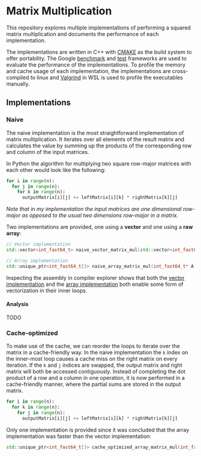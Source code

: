 # Matrix Multiplication

This repository explores multiple implementations of performing a squared matrix multiplication and documents the performance of each implementation.

The	implementations are written in C++ with [CMAKE](https://cmake.org/) as the build system to offer portability.
The Google [benchmark](https://github.com/google/benchmark) and [test](https://github.com/google/test) frameworks are used to evaluate the performance of the implementations.
To profile the memory and cache usage of each implementation, the implementations are cross-compiled to linux and [Valgrind](https://valgrind.org/) in WSL is used to profile the executables manually.

## Implementations

### Naive

The naive implementation is the most straightforward implementation of matrix multiplication.
It iterates over all elements of the result matrix and calculates the value by summing up the products of the corresponding row and column of the input matrices.

In Python the algorithm for multiplying two square row-major matrices with each other would look like the following:
```python
for i in range(n):
  for j in range(n):
    for k in range(n):
      outputMatrix[i][j] += leftMatrix[i][k] * rightMatrix[k][j]
```

*Note that in my implementation the input matrices are one dimensional row-major as opposed to the usual two dimensions row-major in a matrix.*

Two implementations are provided, one using a **vector** and one using a **raw array**:

```cpp
// Vector implementation
std::vector<int_fast64_t> naive_vector_matrix_mul(std::vector<int_fast64_t> A, std::vector<int_fast64_t> B, uint_fast32_t n);

// Array implementation
std::unique_ptr<int_fast64_t[]> naive_array_matrix_mul(int_fast64_t* A, int_fast64_t* B, uint_fast32_t n);
```

Inspecting the assembly in compiler explorer shows that both the [vector implementation](https://godbolt.org/#z:OYLghAFBqd5TKALEBjA9gEwKYFFMCWALugE4A0BIEAZgQDbYB2AhgLbYgDkAjF%2BTXRMiAZVQtGIHgBYBQogFUAztgAKAD24AGfgCsp5eiyahUAUgBMAIUtXyKxqiIEh1ZpgDC6egFc2TEAtydwAZAiZsADk/ACNsUkCAVnIAB3QlYhcmL19/QNT0zKEwiOi2OISLZIdsJyyRIhZSIhy/AKCauqEGpqISqNj4pPtG5ta8jtG%2B8IHyoaqASnt0H1JUTi5LAGZw1F8cAGozLY9UJSJCYWPcMy0AQW3d/ewjk4A3WpJSa9uHix2mHsfIdjh4CGw2OEiKRwgA6JA/e6PQHPV4eDhsMgAT0RD3u50wIBAHycZFBUIA%2BjQWOcAGzSClEa4HVgED4UklfClsFjQgjqbk%2BegQAlEzlkk6U6l0hlMra4A53cgHUXEz4SsHCKk0oj0xnMuwHHxSnVbCyMlkLI4AdhsSK0AE5VeLvpKtdLdbLmSsiCkfEQALK8mHqY52vEOn1%2BwPB/mw0jYFSkD4QJgHABUlrDv1uDsEpAOIoIAC9sBasa8ACIHLRhg4V0Esus46y2K1mW05x25/OFjKli3qKs1utDxtMUe2Ns28Ndh253MmmUWpR%2BYe1raz%2B3z7uO3tFgdEA4Aa3XddP4/PU%2Bs7c724Xu4dS89Fqj/twjDYw4eiSsFczaa2CeZiJNWmY2L%2Bp4AUc1gHKGoHZvaEYPjuTprlOWzVm%2BRAftgbCIchj4dpWXaEah2FBny6iwn6ShIBSMQsKgx4in4CwEShxFzlxSG5gmRCrGmFGxqGm45talZcEs9DcIk/ABFwOjkOg3AeNeVgqisawvNsfDkEQ2hSUsx4gIkWiGNw0j8GwpnmQpSkqVw/BKCA5kGYpUnkHAsAoNg6i1P6ZCUNQTTAEoqjGNg9AiEg6AAO4KXpGBsCkDC8lkEURNFsUJYZ5DJaljAJMAPAWDw%2BXoClDDxJE7AbPwBXVaQADy/oxfF9n8H5tR3KQYXcF1/moA0lwDXIwhiBInAyONigqBoeX6OVRgmGg6mGAQMQuZASzoCkzhCC5TnKR8pAwjg20QEsShaesBgEuEmVRe1uW8Pw0LYBselxaQLApNwfDSbJ8l5Y5uBDYFBbqAAHLSAC09IHMAqCoAcpWwjwhZqa21jKvgxBkDBWw8As72GQsSxINgLA4AkV0WVwVnkDZZnkJ1yljS5bnk8ZtkM1sIMeRzx3uToSzecgaCVYV8TBRAjVFWgK0ldIWjmTgbwEOsABqBDYHFzUpMwAP8HQ9BEPELkQDEeUxOETRYib5B26wpBYs1MS6J8TvJRwwjNUw9CO0LOAxD4wAeBI9BHXpOA8iYkghwQCZ1B8R1Kd1qD%2Bl9/BQlFeX0Jtv1u14OB5XyNlvUsNBGGFuv64bxtvbNk2SDNgjCMoaiaELS2GMYpjrYXW3wLt%2B1ZEdcPNVsBxwzQHpwzyRBILPPJrAimFIDScVRfQBz8Ogp3nYmo/2FFnxZG4TCeN4bQGKEMxlBUBhpBkB3ZLfeTla/RRMP0T9DHKp0d%2BPQxifwCEA8%2BXQmCgOmKUQYCQgFTHGBAkYvR/4IKkNdW601yBxWMEQQ2RAACSTBBAmyBlwOSbNQbcDgrDBG0gDh7AHmjaQsItAcMLPjL4RMSZkw8hTcgVMaZDHpiZVmMlGaCwcpzVy%2BkeYMwsDIg%2BY1RZGXIKdDIrhpBAA%3D%3D%3D)
and the [array implementation](https://godbolt.org/#g:!((g:!((g:!((g:!((h:codeEditor,i:(filename:'1',fontScale:14,fontUsePx:'0',j:1,lang:c%2B%2B,selection:(endColumn:18,endLineNumber:4,positionColumn:18,positionLineNumber:4,selectionStartColumn:18,selectionStartLineNumber:4,startColumn:18,startLineNumber:4),source:'%23include+%3Ccstdint%3E%0A%23include+%3Cvector%3E%0A%23include+%3Cimmintrin.h%3E%0A%23include+%3Cmemory%3E%0A%0Astd::unique_ptr%3Cint_fast64_t%5B%5D%3E+naive_array_matrix_mul(int_fast64_t*+A,+int_fast64_t*+B,+uint_fast32_t+n)+%7B%0A%09auto+outputMatrix+%3D+std::make_unique%3Cint_fast64_t%5B%5D%3E(n*n)%3B%0A%09for+(size_t+y+%3D+0%3B+y+%3C+n%3B+y%2B%2B)+%7B%0A%09%09for+(size_t+x+%3D+0%3B+x+%3C+n%3B+x%2B%2B)+%7B%0A%0A%09%09%09int_fast64_t+sum+%3D+0%3B%0A%0A%09%09%09for+(size_t+k+%3D+0%3B+k+%3C+n%3B+k%2B%2B)+%7B%0A%09%09%09%09int_fast64_t+outputElem+%3D+A%5By+*+n+%2B+k%5D+*+B%5Bk+*+n+%2B+x%5D%3B%0A%0A%09%09%09%09sum+%2B%3D+outputElem%3B%0A%09%09%09%7D%0A%0A%09%09%09outputMatrix%5By+*+n+%2B+x%5D+%3D+sum%3B%0A%09%09%7D%0A%09%7D%0A%09return+outputMatrix%3B%0A%7D'),l:'5',n:'0',o:'C%2B%2B+source+%231',t:'0')),k:50,l:'4',m:50,n:'0',o:'',s:0,t:'0'),(g:!((h:executor,i:(argsPanelShown:'1',compilationPanelShown:'0',compiler:g121,compilerName:'',compilerOutShown:'0',execArgs:'',execStdin:'',fontScale:14,fontUsePx:'0',j:1,lang:c%2B%2B,libs:!(),options:'',overrides:!(),source:1,stdinPanelShown:'1',tree:'1',wrap:'1'),l:'5',n:'0',o:'Executor+x86-64+gcc+12.1+(C%2B%2B,+Editor+%231)',t:'0')),header:(),l:'4',m:50,n:'0',o:'',s:0,t:'0')),k:50,l:'3',n:'0',o:'',t:'0'),(g:!((h:compiler,i:(compiler:clang1400,deviceViewOpen:'1',filters:(b:'0',binary:'1',binaryObject:'1',commentOnly:'0',debugCalls:'1',demangle:'0',directives:'0',execute:'1',intel:'0',libraryCode:'0',trim:'1'),flagsViewOpen:'1',fontScale:14,fontUsePx:'0',j:1,lang:c%2B%2B,libs:!(),options:'-O3+-ffast-math+-march%3Dhaswell+',overrides:!(),selection:(endColumn:1,endLineNumber:1,positionColumn:1,positionLineNumber:1,selectionStartColumn:1,selectionStartLineNumber:1,startColumn:1,startLineNumber:1),source:1,wantOptInfo:'1'),l:'5',n:'0',o:'+x86-64+clang+14.0.0+(Editor+%231)',t:'0')),header:(),k:50,l:'4',n:'0',o:'',s:0,t:'0')),l:'2',n:'0',o:'',t:'0')),version:4)
both enable some form of vectorization in their inner loops.

#### Analysis
TODO

### Cache-optimized
To make use of the cache, we can reorder the loops to iterate over the matrix in a cache-friendly way.
In the naive implementation the `k` index on the inner-most loop causes a cache miss on the right matrix on every iteration.
If the `k` and `j` indices are swapped, the output matrix and right matrix will both be accessed contiguously.
Instead of completing the dot product of a row and a column in one operation, it is now performed in a cache-friendly manner, where
the partial sums are stored in the output matrix.


```python
for i in range(n):
  for k in range(n):
    for j in range(n):
      outputMatrix[i][j] += leftMatrix[i][k] * rightMatrix[k][j]
```

Only one implementation is provided since it was concluded that the array implementation was faster than the vector implementation:
```cpp
std::unique_ptr<int_fast64_t[]> cache_optimized_array_matrix_mul(int_fast64_t* A, int_fast64_t* B, uint_fast32_t n);
```
